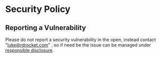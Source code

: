 # Security Policy

## Reporting a Vulnerability

Please do not report a security vulnerability in the open, instead contact "luke@rdrocket.com" , so if need be the issue can be managed under [responsible disclosure](https://en.wikipedia.org/wiki/Coordinated_vulnerability_disclosure).



